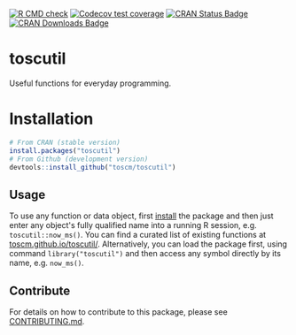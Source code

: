 <!-- badges: start -->
[![R CMD check](https://github.com/toscm/toscutil/workflows/R-CMD-check/badge.svg)](https://github.com/toscm/toscutil/actions)
[![Codecov test coverage](https://codecov.io/gh/toscm/toscutil/branch/master/graph/badge.svg)](https://app.codecov.io/gh/toscm/toscutil?branch=master)
[![CRAN Status Badge](https://www.r-pkg.org/badges/version/toscutil)](https://cran.r-project.org/package=toscutil)
[![CRAN Downloads Badge](https://cranlogs.r-pkg.org/badges/grand-total/toscutil)](https://cranlogs.r-pkg.org/badges/grand-total/toscutil)
<!-- badges: end -->

# toscutil

Useful functions for everyday programming.

# Installation

```R
# From CRAN (stable version)
install.packages("toscutil")
# From Github (development version)
devtools::install_github("toscm/toscutil")
```

## Usage

To use any function or data object, first [install](#installation) the package and then just enter any object's fully qualified name into a running R session, e.g. `toscutil::now_ms()`. You can find a curated list of existing functions at [toscm.github.io/toscutil/](https://toscm.github.io/toscutil/). Alternatively, you can load the package first, using command `library("toscutil")` and then access any symbol directly by its name, e.g. `now_ms()`.

## Contribute

For details on how to contribute to this package, please see [CONTRIBUTING.md](CONTRIBUTING.md).

